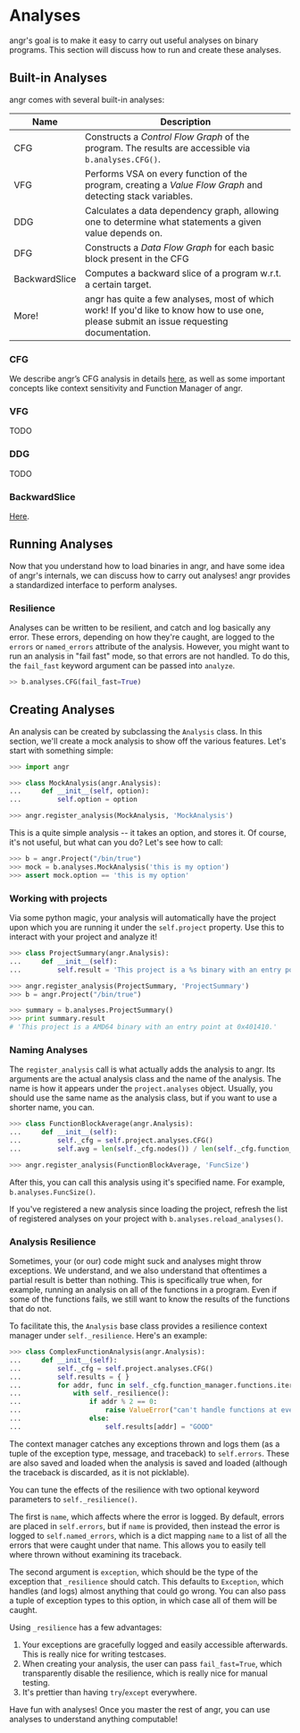 # Analyses

angr's goal is to make it easy to carry out useful analyses on binary programs.
This section will discuss how to run and create these analyses.

## Built-in Analyses

angr comes with several built-in analyses:

| Name          | Description                                                                                                                               |
| --------      | -------------                                                                                                                             |
| CFG           | Constructs a *Control Flow Graph* of the program. The results are accessible via `b.analyses.CFG()`.                                      |
| VFG           | Performs VSA on every function of the program, creating a *Value Flow Graph* and detecting stack variables.                               |
| DDG           | Calculates a data dependency graph, allowing one to determine what statements a given value depends on.                                   |
| DFG           | Constructs a *Data Flow Graph* for each basic block present in the CFG                                                                    |
| BackwardSlice | Computes a backward slice of a program w.r.t. a certain target.                                                                           |
| More!         | angr has quite a few analyses, most of which work! If you'd like to know how to use one, please submit an issue requesting documentation. |

### CFG

We describe angr’s CFG analysis in details [here](analyses/cfg.md), as well as some important concepts like context sensitivity and Function Manager of angr.

### VFG

TODO

### DDG

TODO

### BackwardSlice

[Here](analyses/backward_slice.md).

## Running Analyses

Now that you understand how to load binaries in angr, and have some idea of angr's internals, we can discuss how to carry out analyses!
angr provides a standardized interface to perform analyses.

### Resilience

Analyses can be written to be resilient, and catch and log basically any error.
These errors, depending on how they're caught, are logged to the `errors` or `named_errors` attribute of the analysis.
However, you might want to run an analysis in "fail fast" mode, so that errors are not handled.
To do this, the `fail_fast` keyword argument can be passed into `analyze`.

```python
>> b.analyses.CFG(fail_fast=True)
```

## Creating Analyses

An analysis can be created by subclassing the `Analysis` class.
In this section, we'll create a mock analysis to show off the various features.
Let's start with something simple:

```python
>>> import angr

>>> class MockAnalysis(angr.Analysis):
... 	def __init__(self, option):
... 		self.option = option

>>> angr.register_analysis(MockAnalysis, 'MockAnalysis')
```

This is a quite simple analysis -- it takes an option, and stores it.
Of course, it's not useful, but what can you do?
Let's see how to call:

```python
>>> b = angr.Project("/bin/true")
>>> mock = b.analyses.MockAnalysis('this is my option')
>>> assert mock.option == 'this is my option'
```

### Working with projects

Via some python magic, your analysis will automatically have the project upon which you are running it under the `self.project` property.
Use this to interact with your project and analyze it!

```python
>>> class ProjectSummary(angr.Analysis):
...     def __init__(self):
...         self.result = 'This project is a %s binary with an entry point at %#x.' % (self.project.arch.name, self.project.entry)

>>> angr.register_analysis(ProjectSummary, 'ProjectSummary')
>>> b = angr.Project("/bin/true")

>>> summary = b.analyses.ProjectSummary()
>>> print summary.result
# 'This project is a AMD64 binary with an entry point at 0x401410.'
```



### Naming Analyses

The `register_analysis` call is what actually adds the analysis to angr.
Its arguments are the actual analysis class and the name of the analysis.
The name is how it appears under the `project.analyses` object.
Usually, you should use the same name as the analysis class, but if you want to use a shorter name, you can.

```python
>>> class FunctionBlockAverage(angr.Analysis):
...     def __init__(self):
...         self._cfg = self.project.analyses.CFG()
...         self.avg = len(self._cfg.nodes()) / len(self._cfg.function_manager.functions)

>>> angr.register_analysis(FunctionBlockAverage, 'FuncSize')
```

After this, you can call this analysis using it's specified name. For example, `b.analyses.FuncSize()`.

If you've registered a new analysis since loading the project, refresh the list of registered analyses on your project with `b.analyses.reload_analyses()`.

### Analysis Resilience

Sometimes, your (or our) code might suck and analyses might throw exceptions.
We understand, and we also understand that oftentimes a partial result is better than nothing.
This is specifically true when, for example, running an analysis on all of the functions in a program.
Even if some of the functions fails, we still want to know the results of the functions that do not.

To facilitate this, the `Analysis` base class provides a resilience context manager under `self._resilience`.
Here's an example:

```python
>>> class ComplexFunctionAnalysis(angr.Analysis):
...     def __init__(self):
...         self._cfg = self.project.analyses.CFG()
...         self.results = { }
...         for addr, func in self._cfg.function_manager.functions.iteritems():
...             with self._resilience():
...                 if addr % 2 == 0:
...                     raise ValueError("can't handle functions at even addresses")
...                 else:
...                     self.results[addr] = "GOOD"
```

The context manager catches any exceptions thrown and logs them (as a tuple of the exception type, message, and traceback) to `self.errors`.
These are also saved and loaded when the analysis is saved and loaded (although the traceback is discarded, as it is not picklable).

You can tune the effects of the resilience with two optional keyword parameters to `self._resilience()`.

The first is `name`, which affects where the error is logged.
By default, errors are placed in `self.errors`, but if `name` is provided, then instead the error is logged to `self.named_errors`, which is a dict mapping `name` to a list of all the errors that were caught under that name.
This allows you to easily tell where thrown without examining its traceback.

The second argument is `exception`, which should be the type of the exception that `_resilience` should catch.
This defaults to `Exception`, which handles (and logs) almost anything that could go wrong.
You can also pass a tuple of exception types to this option, in which case all of them will be caught.

Using `_resilience` has a few advantages:

1. Your exceptions are gracefully logged and easily accessible afterwards. This is really nice for writing testcases.
2. When creating your analysis, the user can pass `fail_fast=True`, which transparently disable the resilience, which is really nice for manual testing.
3. It's prettier than having `try`/`except` everywhere.

Have fun with analyses! Once you master the rest of angr, you can use analyses to understand anything computable!
